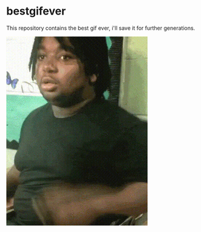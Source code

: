# bestgifever
This repository contains the best gif ever, i'll save it for further generations. 

![bestgifever](https://github.com/gordobroder/bestgifever/blob/master/bestgif.gif)
